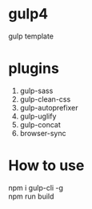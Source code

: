 # gulp4
gulp template  
# plugins  
1. gulp-sass  
2. gulp-clean-css  
3. gulp-autoprefixer  
4. gulp-uglify  
5. gulp-concat  
6. browser-sync  
# How to use  
npm i gulp-cli -g  
npm run build
